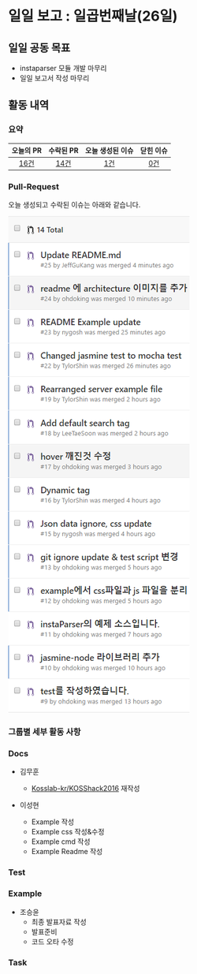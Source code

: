 # 일일 보고 : 일곱번째날(26일)

## 일일 공동 목표

* instaparser 모듈 개발 마무리
* 일일 보고서 작성 마무리

## 활동 내역

### 요약
| 오늘의 PR | 수락된 PR | 오늘 생성된 이슈 | 닫힌 이슈 |
| :---: | :---: | :---: | :---: |
| [16건](https://github.com/Instaparser/instaparser.js/pulls?utf8=%E2%9C%93&q=is%3Apr%20created%3A2016-09-30) | [14건](https://github.com/Instaparser/instaparser.js/pulls?utf8=%E2%9C%93&q=is%3Apr%20created%3A2016-09-30%20is%3Amerged) | [1건](https://github.com/Instaparser/instaparser.js/issues?utf8=%E2%9C%93&q=is%3Aissue%20created%3A2016-09-30) | [0건](https://github.com/Instaparser/instaparser.js/issues?utf8=%E2%9C%93&q=is%3Aissue%20created%3A2016-09-30%20is%3Aclosed) |

### Pull-Request

오늘 생성되고 수락된 이슈는 아래와 같습니다.

![](./30th_pr.png)

### 그룹별 세부 활동 사항

### Docs
- 김무훈
  - [Kosslab-kr/KOSShack2016](https://github.com/Kosslab-kr/KOSShack2016) 재작성

- 이성현
 	- Example 작성
 	- Example css 작성&수정
 	- Example cmd 작성
 	- Example Readme 작성

### Test

### Example
- 조승윤
  - 최종 발표자료 작성
  - 발표준비
  - 코드 오타 수정

### Task
